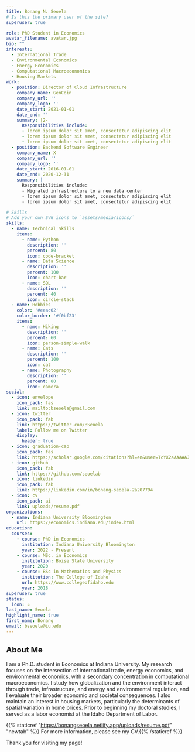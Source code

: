 ```yaml
---
title: Bonang N. Seoela
# Is this the primary user of the site?
superuser: true

role: PhD Student in Economics
avatar_filename: avatar.jpg
bio: ""
interests:
  - International Trade
  - Environmental Economics
  - Energy Economics
  - Computational Macroeconomics
  - Housing Markets
work:
  - position: Director of Cloud Infrastructure
    company_name: GenCoin
    company_url: ''
    company_logo: ''
    date_start: 2021-01-01
    date_end: ''
    summary: |2-
      Responsibilities include:
      - lorem ipsum dolor sit amet, consectetur adipiscing elit
      - lorem ipsum dolor sit amet, consectetur adipiscing elit
      - lorem ipsum dolor sit amet, consectetur adipiscing elit
  - position: Backend Software Engineer
    company_name: X
    company_url: ''
    company_logo: ''
    date_start: 2016-01-01
    date_end: 2020-12-31
    summary: |
      Responsibilities include:
      - Migrated infrastructure to a new data center
      - lorem ipsum dolor sit amet, consectetur adipiscing elit
      - lorem ipsum dolor sit amet, consectetur adipiscing elit

# Skills
# Add your own SVG icons to `assets/media/icons/`
skills:
  - name: Technical Skills
    items:
      - name: Python
        description: ''
        percent: 80
        icon: code-bracket
      - name: Data Science
        description: ''
        percent: 100
        icon: chart-bar
      - name: SQL
        description: ''
        percent: 40
        icon: circle-stack
  - name: Hobbies
    color: '#eeac02'
    color_border: '#f0bf23'
    items:
      - name: Hiking
        description: ''
        percent: 60
        icon: person-simple-walk
      - name: Cats
        description: ''
        percent: 100
        icon: cat
      - name: Photography
        description: ''
        percent: 80
        icon: camera
social:
  - icon: envelope
    icon_pack: fas
    link: mailto:bseoela@gmail.com
  - icon: twitter
    icon_pack: fab
    link: https://twitter.com/BSeoela
    label: Follow me on Twitter
    display:
      header: true
  - icon: graduation-cap
    icon_pack: fas
    link: https://scholar.google.com/citations?hl=en&user=TcYX2aAAAAAJ
  - icon: github
    icon_pack: fab
    link: https://github.com/seoelab
  - icon: linkedin
    icon_pack: fab
    link: https://linkedin.com/in/bonang-seoela-2a207794
  - icon: cv
    icon_pack: ai
    link: uploads/resume.pdf
organizations:
  - name: Indiana University Bloomington
    url: https://economics.indiana.edu/index.html
education:
  courses:
    - course: PhD in Economics
      institution: Indiana University Bloomington
      year: 2022 - Present
    - course: MSc. in Economics
      institution: Boise State University
      year: 2020
    - course: BSc in Mathematics and Physics
      institution: The College of Idaho
      url: https://www.collegeofidaho.edu
      year: 2018
superuser: true
status:
  icon: ☕️
last_name: Seoela
highlight_name: true
first_name: Bonang
email: bseoela@iu.edu
---
```


## About Me

I am a Ph.D. student in Economics at Indiana University. My research focuses on the intersection of international trade, energy economics, and environmental economics, with a secondary concentration in computational macroeconomics. I study how globalization and the environment interact through trade, infrastructure, and energy and environmental regulation, and I evaluate their broader economic and societal consequences. I also maintain an interest in housing markets, particularly the determinants of spatial variation in home prices. Prior to beginning my doctoral studies, I served as a labor economist at the Idaho Department of Labor. 

{{% staticref "https://bonangseoela.netlify.app/uploads/resume.pdf" "newtab" %}} For more information, please see my CV.{{% /staticref %}}

Thank you for visiting my page!
